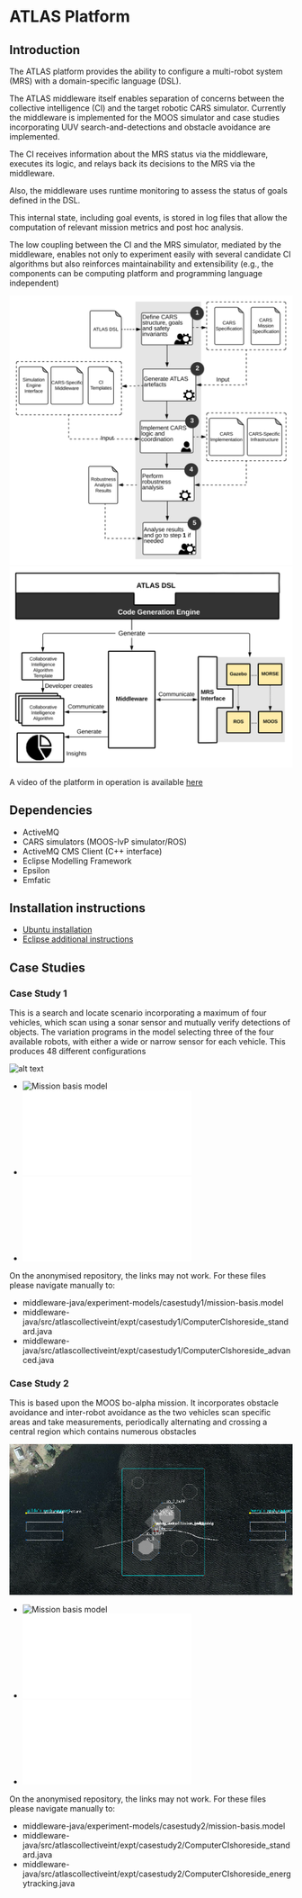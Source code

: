 # ATLAS Platform
## Introduction

The ATLAS platform provides the ability to configure a multi-robot system (MRS) with a domain-specific language (DSL). 

The ATLAS middleware itself enables separation of concerns between the collective intelligence (CI) and the target robotic CARS simulator. Currently the 
middleware is implemented for the MOOS simulator and case studies incorporating UUV search-and-detections and obstacle avoidance are implemented. 

The CI receives information about the MRS status via the middleware, executes its logic, and relays back its decisions to the MRS via the middleware. 

Also, the middleware uses runtime monitoring to assess the status of goals defined in the DSL. 

This internal state, including goal events, is stored in log files that allow the computation of relevant mission metrics and post hoc analysis.

The low coupling between the CI and the MRS simulator, mediated by the middleware, enables not only to experiment easily with several candidate CI 
algorithms but also reinforces maintainability and extensibility (e.g., the components can be computing platform and programming language independent)

![alt text](https://github.com/jrharbin-york/atlas-middleware/blob/ciexpt/images-and-videos/methodologyV.png "ATLAS Methodology")
![alt text](https://github.com/jrharbin-york/atlas-middleware/blob/ciexpt/images-and-videos/architecture3.png "ATLAS Architecture")

A video of the platform in operation is available [here](https://www.dropbox.com/s/uprxwkcljbhdxv5/atlas-ci-testing-casestudy1.mp4?dl=0 "Video of case study 1")

## Dependencies
* ActiveMQ
* CARS simulators (MOOS-IvP simulator/ROS)
* ActiveMQ CMS Client (C++ interface)
* Eclipse Modelling Framework
* Epsilon
* Emfatic

## Installation instructions
* [Ubuntu installation](https://github.com/jrharbin-york/atlas-middleware/blob/ciexpt/install-instructions/ubuntu-install.org "Ubuntu Installation instructions")
* [Eclipse additional instructions](https://github.com/jrharbin-york/atlas-middleware/blob/ciexpt/install-instructions/eclipse-setup.org "Eclipse additional instructions")

## Case Studies
### Case Study 1
This is a search and locate scenario incorporating a maximum of four vehicles,
which scan using a sonar sensor and mutually verify detections of objects. The
variation programs in the model selecting three of the four available robots,
with either a wide or narrow sensor for each vehicle. This produces 48 different
configurations

![alt
text](https://github.com/jrharbin-york/atlas-middleware/blob/ciexpt/images-and-videos/screenshot-image.png
"Case Study image")

* ![Mission basis model](middleware-java/experiment-models/casestudy1/mission-basis.model "Mission basis model")
* ![Collective Intelligence Standard](middleware-java/src/atlascollectiveint/expt/casestudy1/ComputerCIshoreside_standard.java "Collective Intelligence Standard")
* ![Collective Intelligence Advanced](middleware-java/src/atlascollectiveint/expt/casestudy1/ComputerCIshoreside_advanced.java "Collective Intelligence Advanced")

On the anonymised repository, the links may not work. For these files please navigate manually to:
* middleware-java/experiment-models/casestudy1/mission-basis.model
* middleware-java/src/atlascollectiveint/expt/casestudy1/ComputerCIshoreside_standard.java
* middleware-java/src/atlascollectiveint/expt/casestudy1/ComputerCIshoreside_advanced.java

### Case Study 2
This is based upon the MOOS bo-alpha mission. It incorporates obstacle avoidance
and inter-robot avoidance as the two vehicles scan specific areas and take
measurements, periodically alternating and crossing a central region which
contains numerous obstacles

![alt text](https://github.com/jrharbin-york/atlas-middleware/blob/ciexpt/images-and-videos/casestudy2-screenshot.png "Case Study image")

* ![Mission basis model](middleware-java/experiment-models/casestudy2/mission-basis.model "Mission basis model")
* ![Collective Intelligence Standard](middleware-java/src/atlascollectiveint/expt/casestudy2/ComputerCIshoreside_standard.java "Collective Intelligence Standard")
* ![Collective Intelligence Energy Tracking](middleware-java/src/atlascollectiveint/expt/casestudy2/ComputerCIshoreside_energytracking.java "Collective Intelligence Energy Tracking")

On the anonymised repository, the links may not work. For these files please navigate manually to:
* middleware-java/experiment-models/casestudy2/mission-basis.model
* middleware-java/src/atlascollectiveint/expt/casestudy2/ComputerCIshoreside_standard.java 
* middleware-java/src/atlascollectiveint/expt/casestudy2/ComputerCIshoreside_energytracking.java 



